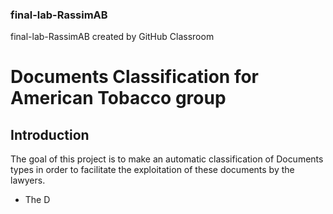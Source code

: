 ### final-lab-RassimAB
final-lab-RassimAB created by GitHub Classroom

# Documents Classification for American Tobacco group

## Introduction

The goal of this project is to make an automatic classification of Documents types in order to facilitate the exploitation of these documents by the lawyers.

- The D
